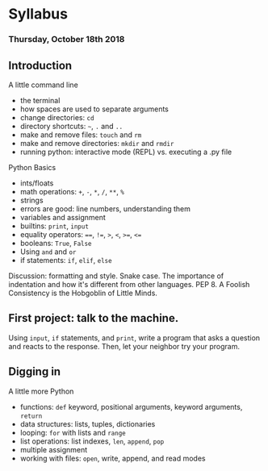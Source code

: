 Syllabus
========

### Thursday, October 18th 2018

## Introduction

A little command line
 * the terminal
 * how spaces are used to separate arguments
 * change directories: `cd`
 * directory shortcuts: `~`, `.` and `..`
 * make and remove files: `touch` and `rm`
 * make and remove directories: `mkdir` and `rmdir`
 * running python: interactive mode (REPL) vs. executing a .py file

Python Basics
 * ints/floats
 * math operations: `+`, `-`, `*`, `/`, `**`, `%`
 * strings
 * errors are good: line numbers, understanding them
 * variables and assignment
 * builtins: `print`, `input`
 * equality operators: `==`, `!=`, `>`, `<`, `>=`, `<=`
 * booleans: `True`, `False`
 * Using `and` and `or`
 * if statements: `if`, `elif`, `else`

Discussion: formatting and style. Snake case. The importance of indentation and
how it's different from other languages. PEP 8. A Foolish Consistency is the
Hobgoblin of Little Minds.

## First project: talk to the machine.

Using `input`, `if` statements, and `print`, write a program that asks a
question and reacts to the response. Then, let your neighbor try your program.

## Digging in

A little more Python
 * functions: `def` keyword, positional arguments, keyword arguments, `return`
 * data structures: lists, tuples, dictionaries
 * looping: `for` with lists and `range`
 * list operations: list indexes, `len`, `append`, `pop`
 * multiple assignment
 * working with files: `open`, write, append, and read modes
